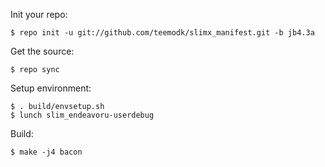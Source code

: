 Init your repo:

    $ repo init -u git://github.com/teemodk/slimx_manifest.git -b jb4.3a

Get the source:

    $ repo sync

Setup environment:

    $ . build/envsetup.sh
    $ lunch slim_endeavoru-userdebug

Build:

    $ make -j4 bacon
